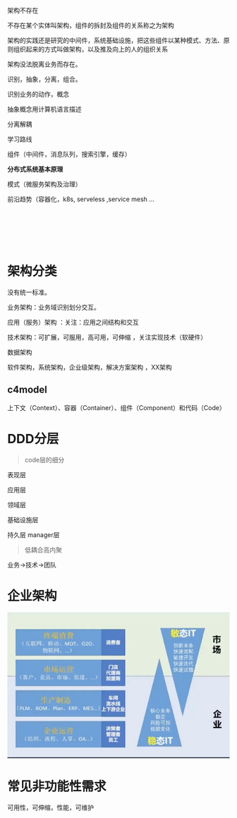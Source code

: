 架构不存在

不存在某个实体叫架构，组件的拆封及组件的关系称之为架构

架构的实践还是研究的中间件，系统基础设施，把这些组件以某种模式、方法、原则组织起来的方式叫做架构，以及推及向上的人的组织关系

架构没法脱离业务而存在。

识别，抽象，分离，组合。

识别业务的动作，概念

抽象概念用计算机语言描述

分离解耦

学习路线

组件（中间件，消息队列，搜索引擎，缓存）

**分布式系统基本原理**

模式（微服务架构及治理）

前沿趋势（容器化，k8s, serveless ,service mesh ...

​

​

​

# 架构分类
没有统一标准。

业务架构：业务域识别划分交互。

应用（服务）架构 ：关注：应用之间结构和交互

技术架构：可扩展，可服用，高可用，可伸缩 ，关注实现技术（软硬件）

数据架构

软件架构，系统架构，企业级架构，解决方案架构 ，XX架构

## c4model
上下文（Context）、容器（Container）、组件（Component）和代码（Code）

# DDD分层
> code层的细分

表现层

应用层

领域层

基础设施层

持久层 manager层
> 低耦合高内聚

业务->技术->团队

# 企业架构
![image.png](assert/1617854505930-1d0964cb-decb-4fd9-8116-b13116a941c3.png)

# 常见非功能性需求
可用性，可伸缩，性能，可维护